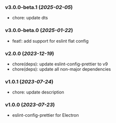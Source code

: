 ### v3.0.0-beta.1 (_2025-02-05_)

- chore: update dts

### v3.0.0-beta.0 (_2025-01-22_)

- feat!: add support for eslint flat config

### v2.0.0 (_2023-12-19_)

- chore(deps): update eslint-config-prettier to v9
- chore(deps): update all non-major dependencies

### v1.0.1 (_2023-07-24_)

- chore: update description

### v1.0.0 (_2023-07-23_)

- eslint-config-prettier for Electron
